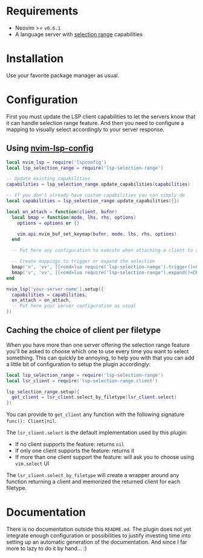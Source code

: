 # Requirements

* Neovim >= `v0.6.1`
* A language server with [selection range](https://microsoft.github.io/language-server-protocol/specifications/specification-current/#textDocument_selectionRange) capabilities

# Installation

Use your favorite package manager as usual.

# Configuration

First you must update the LSP client capabilities to let the servers know that it can handle selection range feature.
And then you need to configure a mapping to visually select accordingly to your server response.

## Using [nvim-lsp-config](https://github.com/nikvdp/nvim-lsp-config)

```lua
local nvim_lsp = require('lspconfig')
local lsp_selection_range = require('lsp-selection-range')

-- Update existing capabilities
capabilities = lsp_selection_range.update_capabilities(capabilities)

-- If you don't already have custom capabilities you can simply do
local capabilities = lsp_selection_range.update_capabilities({})

local on_attach = function(client, bufnr)
  local bmap = function(mode, lhs, rhs, options)
    options = options or {}

    vim.api.nvim_buf_set_keymap(bufnr, mode, lhs, rhs, options)
  end

  -- Put here any configuration to execute when attaching a client to a buffer

  -- Create mappings to trigger or expand the selection
  bmap('n', 'vv', [[<cmd>lua require('lsp-selection-range').trigger()<CR>]], { noremap = true })
  bmap('v', 'vv', [[<cmd>lua require('lsp-selection-range').expand()<CR>]], { noremap = true })
end

nvim_lsp['your-server-name'].setup({
  capabilities = capabilities,
  on_attach = on_attach,
  -- Put here your server configuration as usual
})
```

## Caching the choice of client per filetype

When you have more than one server offering the selection range feature you'll be asked to choose which one to use every time you want to select something.
This can quickly be annoying, to help you with that you can add a little bit of configuration to setup the plugin
accordingly:

```lua
local lsp_selection_range = require('lsp-selection-range')
local lsr_client = require('lsp-selection-range.client')

lsp_selection_range.setup({
  get_client = lsr_client.select_by_filetype(lsr_client.select)
})
```

You can provide to `get_client` any function with the following signature `func(): Client|nil`.

The `lsr_client.select` is the default implementation used by this plugin:
* If no client supports the feature: returns `nil`
* If only one client supports the feature: returns it
* If more than one client support the feature: will ask you to choose using `vim.select` UI

The `lsr_client.select_by_filetype` will create a wrapper around any function returning a client and memorized the returned client for each filetype.

# Documentation

There is no documentation outside this `README.md`.
The plugin does not yet integrate enough configuration or possibilities to justify investing time into setting up an automatic generation of the documentation.
And since I far more to lazy to do it by hand... :)
